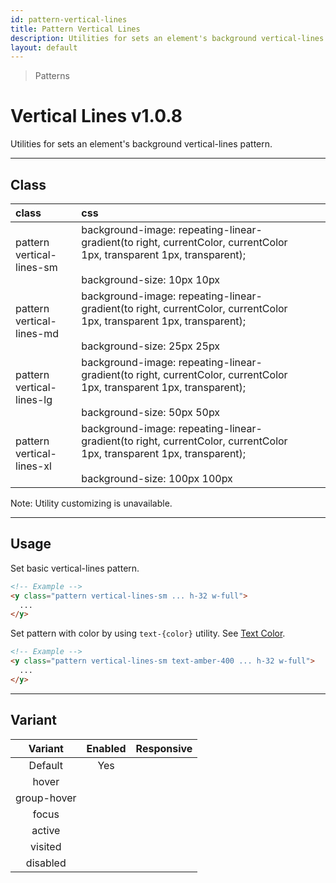 ```yaml
---
id: pattern-vertical-lines
title: Pattern Vertical Lines
description: Utilities for sets an element's background vertical-lines pattern.
layout: default
---
```


> Patterns

# Vertical Lines <span class="ml-1 px-2 py-1 text-sm text-gray-600 bg-gray-300">v1.0.8</span>

Utilities for sets an element's background vertical-lines pattern.

---

## Class

| <span class="px-3 py-1 text-white bg-charcoal-100 rounded-full">class</span> | <span class="px-3 py-1 text-white bg-charcoal-100 rounded-full">css</span> | |
|:--|:--|:-:|
| pattern <br> vertical-lines-sm | background-image: repeating-linear-gradient(to right, currentColor, currentColor 1px, transparent 1px, transparent); <br><br> background-size: 10px 10px | <y class="pattern vertical-lines-sm w-32 h-56"></y> |
| pattern <br> vertical-lines-md | background-image: repeating-linear-gradient(to right, currentColor, currentColor 1px, transparent 1px, transparent); <br><br> background-size: 25px 25px | <y class="pattern vertical-lines-md w-32 h-56"></y> |
| pattern <br> vertical-lines-lg | background-image: repeating-linear-gradient(to right, currentColor, currentColor 1px, transparent 1px, transparent); <br><br> background-size: 50px 50px | <y class="pattern vertical-lines-lg w-32 h-56"></y> |
| pattern <br> vertical-lines-xl | background-image: repeating-linear-gradient(to right, currentColor, currentColor 1px, transparent 1px, transparent); <br><br> background-size: 100px 100px | <y class="pattern vertical-lines-xl w-32 h-56"></y> |

<y class="m-4 p-3 border-l-8 border-gray-600 text-sm text-gray-600 bg-gray-200">
  <span class="pr-1 font-semibold">
    Note:
  </span>
  Utility customizing is unavailable.
</y>

---

## Usage

Set basic vertical-lines pattern.

<y class="px-4 my-2 mx-auto w-56">
  <y class="pattern vertical-lines-sm h-32"></y>
</y>


```html
<!-- Example -->
<y class="pattern vertical-lines-sm ... h-32 w-full">
  ...
</y>
```

Set pattern with color by using `text-{color}` utility. See [Text Color](/text-color/).

<y class="px-4 my-2 mx-auto w-56">
  <y class="pattern vertical-lines-sm h-32 text-amber-400"></y>
</y>


```html
<!-- Example -->
<y class="pattern vertical-lines-sm text-amber-400 ... h-32 w-full">
  ...
</y>
```

---

## Variant

| <span class="font-semibold underline">Variant</span> | <span class="font-semibold underline">Enabled</span> | <span class="font-semibold underline">Responsive</span> |
|:-:|:-:|:-:|
| Default | Yes | |
| hover| | |
| group-hover | | |
| focus | | |
| active | | |
| visited | | |
| disabled | | |